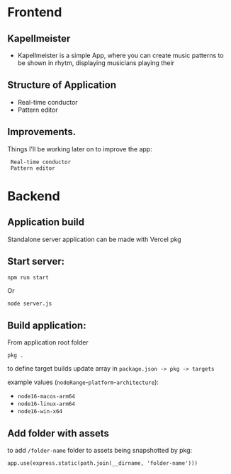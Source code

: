 # Frontend
## Kapellmeister

- Kapellmeister is a simple App, where you can create music patterns to be shown in rhytm, displaying musicians playing their 

## Structure of Application

* Real-time conductor
* Pattern editor


## Improvements.
Things I'll be working later on to improve the app:
```
 Real-time conductor
 Pattern editor

 ```


# Backend

## Application build

Standalone server application can be made with Vercel pkg

## Start server:

```
npm run start
```
Or

```
node server.js
```

## Build application:

From application root folder

```
pkg .
```
to define target builds update array in `package.json -> pkg -> targets`

example values (`nodeRange`-`platform`-`architecture`):

* `node16-macos-arm64`
* `node16-linux-arm64`
* `node16-win-x64`

## Add folder with assets

to add `/folder-name` folder to assets being snapshotted by pkg:
```
app.use(express.static(path.join(__dirname, 'folder-name')))
```







